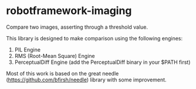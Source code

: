 robotframework-imaging
======================

Compare two images, asserting through a threshold value.

This library is designed to make comparison using the following engines:

1. PIL Engine
2. RMS (Root-Mean Square) Engine
3. PerceptualDiff Engine (add the PerceptualDiff binary in your $PATH first)

Most of this work is based on the great needle (https://github.com/bfirsh/needle) library with some 
improvement. 